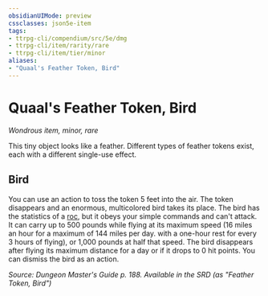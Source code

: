 ```yaml
---
obsidianUIMode: preview
cssclasses: json5e-item
tags:
- ttrpg-cli/compendium/src/5e/dmg
- ttrpg-cli/item/rarity/rare
- ttrpg-cli/item/tier/minor
aliases: 
- "Quaal's Feather Token, Bird"
---
```

# Quaal's Feather Token, Bird
*Wondrous item, minor, rare*  



This tiny object looks like a feather. Different types of feather tokens exist, each with a different single-use effect.

## Bird

You can use an action to toss the token 5 feet into the air. The token disappears and an enormous, multicolored bird takes its place. The bird has the statistics of a [roc](3-Mechanics/CLI/bestiary/monstrosity/roc.md), but it obeys your simple commands and can't attack. It can carry up to 500 pounds while flying at its maximum speed (16 miles an hour for a maximum of 144 miles per day. with a one-hour rest for every 3 hours of flying), or 1,000 pounds at half that speed. The bird disappears after flying its maximum distance for a day or if it drops to 0 hit points. You can dismiss the bird as an action.

*Source: Dungeon Master's Guide p. 188. Available in the <span title='Systems Reference Document (5.1)'>SRD</span> (as "Feather Token, Bird")*